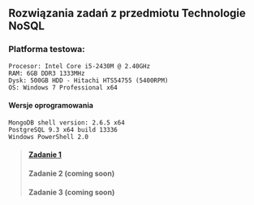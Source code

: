﻿## Rozwiązania zadań z przedmiotu <b>Technologie NoSQL</b>

### Platforma testowa:
    Procesor: Intel Core i5-2430M @ 2.40GHz
    RAM: 6GB DDR3 1333MHz
    Dysk: 500GB HDD - Hitachi HTS54755 (5400RPM)
	OS: Windows 7 Professional x64
#### Wersje oprogramowania
    MongoDB shell version: 2.6.5 x64
    PostgreSQL 9.3 x64 build 13336
	Windows PowerShell 2.0

> #### [Zadanie 1](./solutions/exercise1.md)
> #### Zadanie 2 (coming soon)
> #### Zadanie 3 (coming soon)
